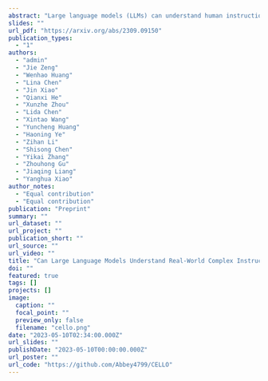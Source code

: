 ```yaml
---
abstract: "Large language models (LLMs) can understand human instructions, showing their potential for pragmatic applications beyond traditional NLP tasks. However, they still struggle with complex instructions, which can be either complex task descriptions that require multiple tasks and constraints, or complex input that contains long context, noise, heterogeneous information and multi-turn format. Due to these features, LLMs often ignore semantic constraints from task descriptions, generate incorrect formats, violate length or sample count constraints, and be unfaithful to the input text. Existing benchmarks are insufficient to assess LLMs’ ability to understand complex instructions, as they are close-ended and simple. To bridge this gap, we propose \method, a benchmark for evaluating LLMs' ability to follow complex instructions systematically. We design eight features for complex instructions and construct a comprehensive evaluation dataset from real-world scenarios. We also establish four criteria and develop corresponding metrics, as current ones are inadequate, biased or too strict and coarse-grained. We compare the performance of representative Chinese-oriented and English-oriented models in following complex instructions through extensive experiments."
slides: ""
url_pdf: "https://arxiv.org/abs/2309.09150"
publication_types:
  - "1"
authors:
  - "admin"
  - "Jie Zeng"
  - "Wenhao Huang"
  - "Lina Chen"
  - "Jin Xiao"
  - "Qianxi He"
  - "Xunzhe Zhou"
  - "Lida Chen"
  - "Xintao Wang"
  - "Yuncheng Huang"
  - "Haoning Ye"
  - "Zihan Li"
  - "Shisong Chen"
  - "Yikai Zhang"
  - "Zhouhong Gu"
  - "Jiaqing Liang"
  - "Yanghua Xiao"
author_notes:
  - "Equal contribution"
  - "Equal contribution"
publication: "Preprint"
summary: ""
url_dataset: ""
url_project: ""
publication_short: ""
url_source: ""
url_video: ""
title: "Can Large Language Models Understand Real-World Complex Instructions?"
doi: ""
featured: true
tags: []
projects: []
image:
  caption: ""
  focal_point: ""
  preview_only: false
  filename: "cello.png"
date: "2023-05-10T02:34:00.000Z"
url_slides: ""
publishDate: "2023-05-10T00:00:00.000Z"
url_poster: ""
url_code: "https://github.com/Abbey4799/CELLO"
---
```

